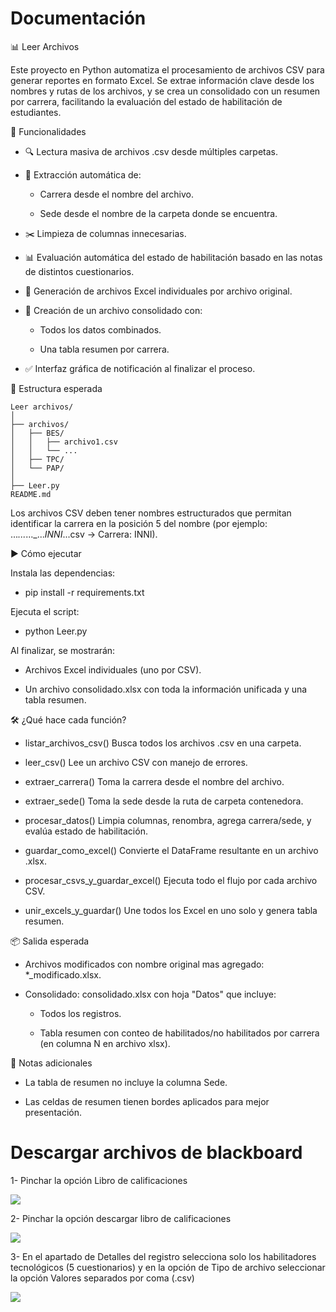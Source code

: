 <h1> Documentación</h1>
 
📊 Leer Archivos

Este proyecto en Python automatiza el procesamiento de archivos CSV para generar reportes en formato Excel. Se extrae información clave desde los nombres y rutas de los archivos, y se crea un consolidado con un resumen por carrera, facilitando la evaluación del estado de habilitación de estudiantes.

🧩 Funcionalidades

- 🔍 Lectura masiva de archivos .csv desde múltiples carpetas.

- 📁 Extracción automática de:

  - Carrera desde el nombre del archivo.
  
  - Sede desde el nombre de la carpeta donde se encuentra.

- ✂️ Limpieza de columnas innecesarias.

- 📊 Evaluación automática del estado de habilitación basado en las notas de distintos cuestionarios.

- 📄 Generación de archivos Excel individuales por archivo original.

- 📘 Creación de un archivo consolidado con:

  - Todos los datos combinados.

  - Una tabla resumen por carrera.

- ✅ Interfaz gráfica de notificación al finalizar el proceso.

📂 Estructura esperada

```plaintext
Leer archivos/
│
├── archivos/
│   ├── BES/
│   │   ├── archivo1.csv
│   │   └── ...
│   ├── TPC/
│   └── PAP/
│
├── Leer.py
README.md
```

Los archivos CSV deben tener nombres estructurados que permitan identificar la carrera en la posición 5 del nombre (por ejemplo: ..._..._..._..._INNI_...csv → Carrera: INNI).

▶️ Cómo ejecutar

Instala las dependencias:

- pip install -r requirements.txt

Ejecuta el script:

- python Leer.py

Al finalizar, se mostrarán:

- Archivos Excel individuales (uno por CSV).

- Un archivo consolidado.xlsx con toda la información unificada y una tabla resumen.

🛠️ ¿Qué hace cada función?

- listar_archivos_csv()	Busca todos los archivos .csv en una carpeta.

- leer_csv()	Lee un archivo CSV con manejo de errores.

- extraer_carrera()	Toma la carrera desde el nombre del archivo.

- extraer_sede()	Toma la sede desde la ruta de carpeta contenedora.

- procesar_datos()	Limpia columnas, renombra, agrega carrera/sede, y evalúa estado de habilitación.

- guardar_como_excel()	Convierte el DataFrame resultante en un archivo .xlsx.

- procesar_csvs_y_guardar_excel()	Ejecuta todo el flujo por cada archivo CSV.

- unir_excels_y_guardar()	Une todos los Excel en uno solo y genera tabla resumen.

📦 Salida esperada

- Archivos modificados con nombre original mas agregado: *_modificado.xlsx.

- Consolidado: consolidado.xlsx con hoja "Datos" que incluye:

  - Todos los registros.

  - Tabla resumen con conteo de habilitados/no habilitados por carrera (en columna N en archivo xlsx).

📌 Notas adicionales

- La tabla de resumen no incluye la columna Sede.

- Las celdas de resumen tienen bordes aplicados para mejor presentación.

<h1> Descargar archivos de blackboard</h1>

1-	Pinchar la opción Libro de calificaciones


<img src="https://lh3.googleusercontent.com/pw/AP1GczN43aea-KWNAmXGox0yU9BcLwb8WKb5RKQEXOjgH5yPneOSSUBf4ngt-iA2uP8Oq79tuJLCGQpmPhizFwmLxXoUNjQztTvJ58XCfC74BdHY2MRwTqoKVtcb0X3K5f6QDx7PIRh28i3mvzviHS4rMHig=w598-h259-s-no-gm?authuser=0">



2-	Pinchar la opción descargar libro de calificaciones


<img src="https://lh3.googleusercontent.com/pw/AP1GczNWTDoHsq9B7IgWM1Wg1GKk1Zy9-rnE1oFIxGlvOQisqRk8aRK9UsdU6lvtA0IZu3WcMD4Cx4Iecrfb9l5ADpk209rYUIk6mNwMAZKVEvbgyQSHqfmXea6n8z_rp_ezA6Smr_R4oRtyfkaETRxxrztY=w598-h174-s-no-gm?authuser=0">





3-	En el apartado de Detalles del registro selecciona solo los habilitadores tecnológicos (5 cuestionarios) y en la opción de Tipo de archivo seleccionar la opción Valores separados por coma (.csv)

<img src="https://lh3.googleusercontent.com/pw/AP1GczOtZpySaWJ7KAmWXQ0Sil8armR5MJFnYEr59s6humkndHy-uNwfC29At3a0Q0xKdnm0lOCV6mnuzKiMwY1Gb3JuunuD1pn_FauoAgvA8YXkOjVLZq40aqoJ42w8mUaoEJMt8V9nvO5WJyiqE9QNsKC2=w398-h682-s-no-gm?authuser=0">
